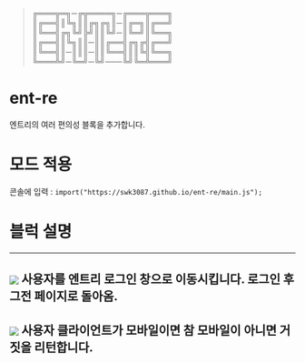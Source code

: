     
> ╔═══╦═╗─╔╦════╗─╔═══╦═══╗    
> ║╔══╣║╚╗║║╔╗╔╗║─║╔═╗║╔══╝    
> ║╚══╣╔╗╚╝╠╝║║╚╝─║╚═╝║╚══╗    
> ║╔══╣║╚╗║║─║║╔══╣╔╗╔╣╔══╝    
> ║╚══╣║─║║║─║║╚══╣║║╚╣╚══╗    
> ╚═══╩╝─╚═╝─╚╝───╚╝╚═╩═══╝    
    
# ent-re    
엔트리의 여러 편의성 블록을 추가합니다.    

# 모드 적용    
콘솔에 입력 : ```import("https://swk3087.github.io/ent-re/main.js"); ```    
    
# 블럭 설명    
---------------------------------------
<img src="https://swk3087.github.io/ent-re/img/block-img_EntryLogiN.png" style="vertical-align:middle;" /> 사용자를 엔트리 로그인 창으로 이동시킵니다. 로그인 후 그전 페이지로 돌아옴.    
---------------------------------------
<img src="https://swk3087.github.io/ent-re/img/block-img_IsMobilE.png" style="vertical-align:middle;" /> 사용자 클라이언트가 모바일이면 참 모바일이 아니면 거짓을 리턴합니다.    
---------------------------------------

